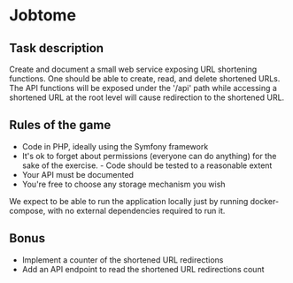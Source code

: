 # Jobtome

## Task description
Create and document a small web service exposing URL shortening functions.
One should be able to create, read, and delete shortened URLs.
The API functions will be exposed under the '/api' path while accessing a shortened URL at the root level will cause redirection to the shortened URL.

## Rules of the game
- Code in PHP, ideally using the Symfony framework
- It's ok to forget about permissions (everyone can do anything) for the sake of the exercise. - Code should be tested to a reasonable extent
- Your API must be documented
- You're free to choose any storage mechanism you wish

We expect to be able to run the application locally just by running docker-compose, with no external dependencies required to run it.

## Bonus
- Implement a counter of the shortened URL redirections
- Add an API endpoint to read the shortened URL redirections count

